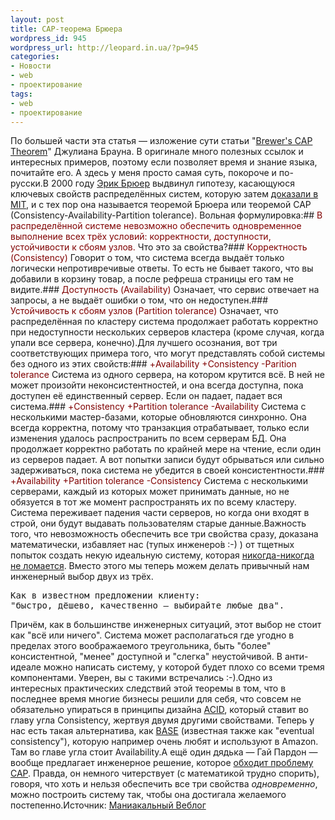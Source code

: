```yaml
---
layout: post
title: CAP-теорема Брюера
wordpress_id: 945
wordpress_url: http://leopard.in.ua/?p=945
categories:
- Новости
- web
- проектирование
tags:
- web
- проектирование
---
```

По большей части эта статья — изложение сути статьи "[Brewer's CAP Theorem](http://www.julianbrowne.com/article/viewer/brewers-cap-theorem)" Джулиана Брауна. В оригинале много полезных ссылок и интересных примеров, поэтому если позволяет время и знание языка, почитайте его. А здесь у меня просто самая суть, покороче и по-русски.В 2000 году [Эрик Брюер](http://www.cs.berkeley.edu/%7Ebrewer/) выдвинул гипотезу, касающуюся ключевых свойств распределённых систем, которую затем [доказали в MIT](http://people.csail.mit.edu/sethg/pubs/BrewersConjecture-SigAct.pdf), и с тех пор она называется теоремой Брюера или теоремой CAP (Consistency-Availability-Partition tolerance). Вольная формулировка:## <span style="color: #800000;">В распределённой системе невозможно обеспечить одновременное выполнение всех трёх условий: корректности, доступности, устойчивости к сбоям узлов.</span>
Что это за свойства?<!--more-->### <span style="color: #800000;">Корректность (Consistency)</span>
Говорит о том, что система всегда выдаёт только логически непротивречивые ответы. То есть не бывает такого, что вы добавили в корзину товар, а после рефреша страницы его там не видите.### <span style="color: #800000;">Доступность (Availability)</span>
Означает, что сервис отвечает на запросы, а не выдаёт ошибки о том, что он недоступен.### <span style="color: #800000;">Устойчивость к сбоям узлов (Partition tolerance)</span>
Означает, что распределённая по кластеру система продолжает работать корректно при недоступности нескольких серверов кластера (кроме случая, когда упали все сервера, конечно).Для лучшего осознания, вот три соответствующих примера того, что могут представлять собой системы без одного из этих свойств:### <span style="color: #800000;">+Availability +Consistency -Parition tolerance</span>
Система из одного сервера, на котором крутится всё. В ней не может произойти неконсистентностей, и она всегда доступна, пока доступен её единственный сервер. Если он падает, падает вся система.### <span style="color: #800000;">+Consistency +Partition tolerance -Availability</span>
Система с несколькими мастер-базами, которые обновляются синхронно. Она всегда корректна, потому что транзакция отрабатывает, только если изменения удалось распространить по всем серверам БД. Она продолжает корректно работать по крайней мере на чтение, если один из серверов падает. А вот попытки записи будут обрываться или сильно задерживаться, пока система не убедится в своей консистентности.### <span style="color: #800000;">+Availability +Partition tolerance -Consistency</span>
Система с несколькими серверами, каждый из которых может принимать данные, но не обязуется в тот же момент распространять их по всему кластеру. Система переживает падения части серверов, но когда они входят в строй, они будут выдавать пользователям старые данные.Важность того, что невозможность обеспечить все три свойства сразу, доказана математически, избавляет нас (тупых инженеро́в :-) ) от тщетных попыток создать некую идеальную систему, которая [никогда-никогда не ломается](http://softwaremaniacs.org/forum/django/19446/). Вместо этого мы теперь можем делать привычный нам инженерный выбор двух из трёх.<pre>Как в известном предложении клиенту: "быстро, дёшево, качественно — выбирайте любые два".</pre>Причём, как в большинстве инженерных ситуаций, этот выбор не стоит как "всё или ничего". Система может располагаться где угодно в пределах этого воображаемого треугольника, быть "более" консистентной, "менее" доступной и "слегка" неустойчивой. В анти-идеале можно написать систему, у которой будет плохо со всеми тремя компонентами. Уверен, вы с такими встречались :-).Одно из интересных практических следствий этой теоремы в том, что в последнее время многие бизнесы решили для себя, что совсем не обязательно упираться в принципы дизайна [ACID](http://ru.wikipedia.org/wiki/ACID), который ставит во главу угла Consistency, жертвуя двумя другими свойствами. Теперь у нас есть такая альтернатива, как [BASE](http://queue.acm.org/detail.cfm?id=1394128) (известная также как "eventual consistency"), которую например очень любят и используют в Amazon. Там во главе угла стоит Availability.А ещё один дядька — Гай Пардон — вообще предлагает инженерное решение, которое [обходит проблему CAP](http://guysblogspot.blogspot.com/2008/09/cap-solution-proving-brewer-wrong.html). Правда, он немного читерствует (с математикой трудно спорить), говоря, что хоть и нельзя обеспечить все три свойства _одновременно_, можно построить систему так, чтобы она достигала желаемого постепенно.Источник: [Маниакальный Веблог](http://softwaremaniacs.org/blog/)
